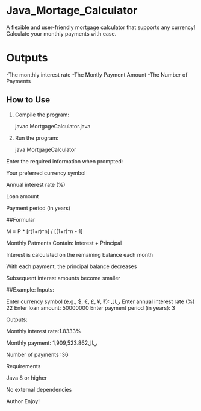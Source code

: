 # Java_Mortage_Calculator
A flexible and user-friendly mortgage calculator that supports any currency! Calculate your monthly payments with ease.

# Outputs
-The monthly interest rate
-The Montly Payment Amount
-The Number of Payments

## How to Use
1. Compile the program:

   javac MortgageCalculator.java

2. Run the program:

   java MortgageCalculator


Enter the required information when prompted:

Your preferred currency symbol

Annual interest rate (%)

Loan amount

Payment period (in years)

##Formular

M = P * [r(1+r)^n] / [(1+r)^n - 1]

Monthly Patments Contain: Interest + Principal

Interest is calculated on the remaining balance each month

With each payment, the principal balance decreases

Subsequent interest amounts become smaller

##Example:
Inputs:

Enter currency symbol (e.g., $, €, £, ¥, ₹):
                                                                                             ریال
Enter annual interest rate (%)
22
Enter loan amount:
50000000
Enter payment period (in years):
3

Outputs:

Monthly interest rate:1.8333%

Monthly payment:  ریال1,909,523.862

Number of payments :36

Requirements 

Java 8 or higher

No external dependencies

Author
Enjoy!
